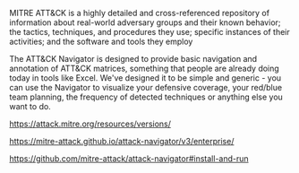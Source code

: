 MITRE ATT&CK is a highly detailed and cross-referenced repository of information about real-world adversary groups and their known behavior; the tactics, techniques, and procedures they use; specific instances of their activities; and the software and tools they employ

The ATT&CK Navigator is designed to provide basic navigation and annotation of ATT&CK matrices, something that people are already doing today in tools like Excel. We've designed it to be simple and generic - you can use the Navigator to visualize your defensive coverage, your red/blue team planning, the frequency of detected techniques or anything else you want to do. 

https://attack.mitre.org/resources/versions/

https://mitre-attack.github.io/attack-navigator/v3/enterprise/

https://github.com/mitre-attack/attack-navigator#install-and-run

